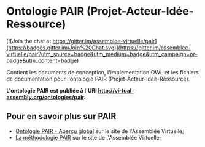 Ontologie PAIR (Projet-Acteur-Idée-Ressource)
===

[![Join the chat at https://gitter.im/assemblee-virtuelle/pair](https://badges.gitter.im/Join%20Chat.svg)](https://gitter.im/assemblee-virtuelle/pair?utm_source=badge&utm_medium=badge&utm_campaign=pr-badge&utm_content=badge)

Contient les documents de conception, l'implementation OWL et les fichiers de documentation pour l'ontologie PAIR (Projet-Acteur-Idée-Ressource).

**L'ontologie PAIR est publiée à l'URI http://virtual-assembly.org/ontologies/pair.**

## Pour en savoir plus sur PAIR

- [Ontologie PAIR - Aperçu global](https://www.virtual-assembly.org/ontologie-pair/) sur le site de l'Assemblée Virtuelle;
- [La méthodologie PAIR](https://www.virtual-assembly.org/pair-a-pair/) sur le site de l'Assemblée Virtuelle;
